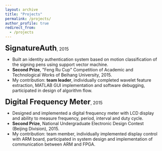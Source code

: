 ```yaml
---
layout: archive
title: "Projects"
permalink: /projects/
author_profile: true
redirect_from:
  - /projects
---
```



<!-- ## SignatureAuth -->
<b style="font-size:18pt">SignatureAuth</b>, 2015
- Built an identity authentication system based on motion classification of the signing pens using support vector machine. 
- <b>Second Prize</b>, "Feng Ru Cup" Competition of Academic and Technological Works of Beihang University, 2015.
- My contribution: <b>team leader</b>, individually completed wavelet feature extraction, MATLAB GUI implementation and software debugging, participated in design of algorithm flow. 

<!-- ## Digital Frequency Meter -->
<b style="font-size:18pt">Digital Frequency Meter</b>, 2015
- Designed and implemented a digital frequency meter with LCD display and ability to measure frequency, period, interval and duty cycle. 
- <b>Second Prize</b>, National Undergraduate Electronic Design Contest (Beijing Division), 2015.
- My contribution: team member, individually implemented display control with ARM board, participated in system design and implementation of communication between ARM and FPGA. 
